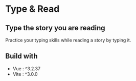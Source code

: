 # Type & Read

## Type the story you are reading

Practice your typing skills while reading a story by typing it.

## Build with

- Vue : ^3.2.37
- Vite : ^3.0.0

